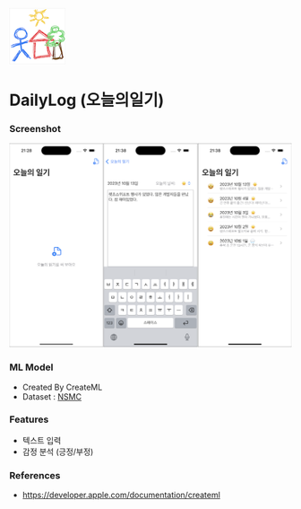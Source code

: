 ![Alt text](doc/appicon.png)

# DailyLog (오늘의일기)

### Screenshot

![screenshot](doc/dailylog.png)

### ML Model

- Created By CreateML
- Dataset : [NSMC](https://github.com/iamchiwon/nsmc)

### Features

- 텍스트 입력
- 감정 분석 (긍정/부정)

### References

- https://developer.apple.com/documentation/createml